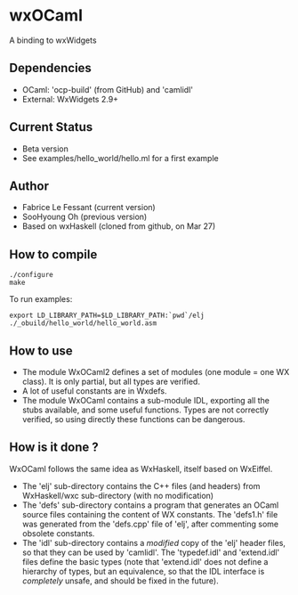 # wxOCaml

A binding to wxWidgets

## Dependencies

* OCaml: 'ocp-build' (from GitHub) and 'camlidl'
* External: WxWidgets 2.9+

## Current Status

* Beta version
* See examples/hello_world/hello.ml for a first example

## Author

* Fabrice Le Fessant (current version)
* SooHyoung Oh (previous version)
* Based on wxHaskell (cloned from github, on Mar 27)

## How to compile

    ./configure
    make

 To run examples:

    export LD_LIBRARY_PATH=$LD_LIBRARY_PATH:`pwd`/elj
    ./_obuild/hello_world/hello_world.asm

## How to use

* The module WxOCaml2 defines a set of modules (one module = one WX class).
  It is only partial, but all types are verified.
* A lot of useful constants are in Wxdefs.
* The module WxOCaml contains a sub-module IDL, exporting all the
   stubs available, and some useful functions. Types are not correctly
   verified, so using directly these functions can be dangerous.

## How is it done ?

WxOCaml follows the same idea as WxHaskell, itself based on WxEiffel.

* The 'elj' sub-directory contains the C++ files (and headers) from
  WxHaskell/wxc sub-directory (with no modification)
* The 'defs' sub-directory contains a program that generates an OCaml
  source files containing the content of WX constants. The 'defs1.h' file
  was generated from the 'defs.cpp' file of 'elj', after commenting some
  obsolete constants.
* The 'idl' sub-directory contains a _modified_ copy of the 'elj' header
  files, so that they can be used by 'camlidl'. The 'typedef.idl' and
  'extend.idl' files define the basic types (note that 'extend.idl' does
  not define a hierarchy of types, but an equivalence, so that the IDL
  interface is _completely_ unsafe, and should be fixed in the future).





